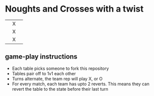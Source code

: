# Noughts and Crosses with a twist

<table>
    <tr>
        <td></td>
        <td>X</td>
        <td></td>
    </tr>
    <tr>
        <td></td>
        <td>X</td>
        <td></td>
    </tr>
    <tr>
        <td></td>
        <td>X</td>
        <td></td>
    </tr>
</table>


## game-play instructions
- Each table picks someone to fork this repository
- Tables pair off to 1v1 each other
- Turns alternate, the team rep will play X, or O
- For every match, each team has upto 2 reverts. This means they can revert the table to the state before their last turn
